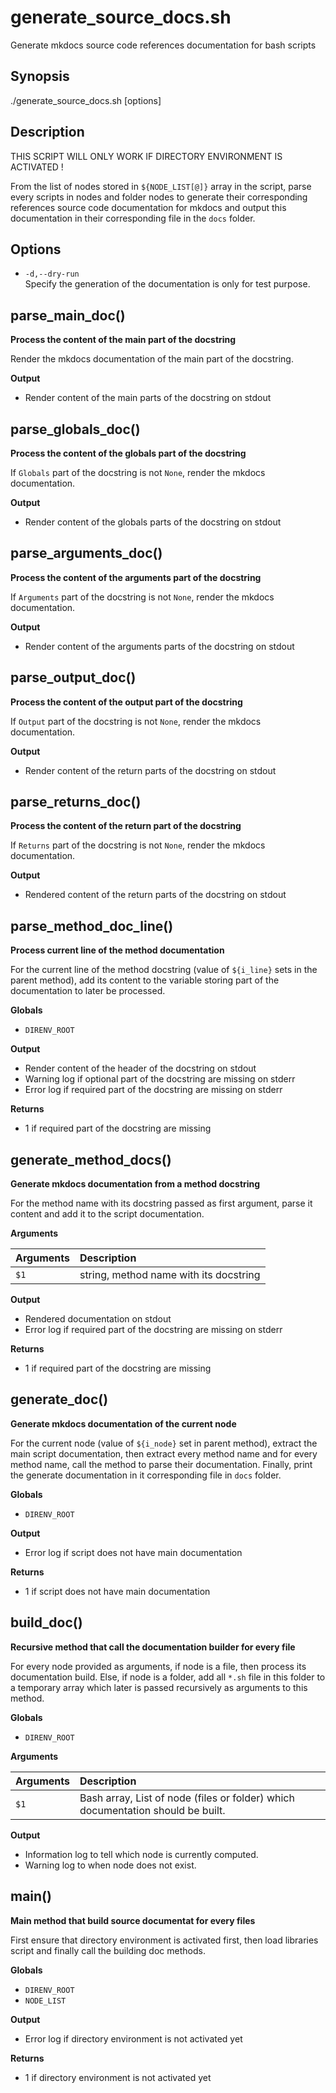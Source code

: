# generate_source_docs.sh

Generate mkdocs source code references documentation for bash scripts

## Synopsis

./generate_source_docs.sh [options]

## Description

THIS SCRIPT WILL ONLY WORK IF DIRECTORY ENVIRONMENT IS ACTIVATED !

From the list of nodes stored in `${NODE_LIST[@]}` array in the script,
parse every scripts in nodes and folder nodes to generate their
corresponding references source code documentation for mkdocs and output this
documentation in their corresponding file in the `docs` folder.

## Options


- `-d,--dry-run`<br>
  Specify the generation of the documentation is only for test purpose.



## parse_main_doc()

 **Process the content of the main part of the docstring**
 
 Render the mkdocs documentation of the main part of the docstring.


 **Output**

 - Render content of the main parts of the docstring on stdout

## parse_globals_doc()

 **Process the content of the globals part of the docstring**
 
 If `Globals` part of the docstring is not `None`, render the mkdocs
 documentation.


 **Output**

 - Render content of the globals parts of the docstring on stdout

## parse_arguments_doc()

 **Process the content of the arguments part of the docstring**
 
 If `Arguments` part of the docstring is not `None`, render the mkdocs
 documentation.


 **Output**

 - Render content of the arguments parts of the docstring on stdout

## parse_output_doc()

 **Process the content of the output part of the docstring**
 
 If `Output` part of the docstring is not `None`, render the mkdocs
 documentation.


 **Output**

 - Render content of the return parts of the docstring on stdout

## parse_returns_doc()

 **Process the content of the return part of the docstring**
 
 If `Returns` part of the docstring is not `None`, render the mkdocs
 documentation.


 **Output**

 - Rendered content of the return parts of the docstring on stdout

## parse_method_doc_line()

 **Process current line of the method documentation**
 
 For the current line of the method docstring (value of `${i_line}` sets in
 the parent method), add its content to the variable storing part of the
 documentation to later be processed.

 **Globals**

 - `DIRENV_ROOT`

 **Output**

 - Render content of the header of the docstring on stdout
 - Warning log if optional part of the docstring are missing on stderr
 - Error log if required part of the docstring are missing on stderr

 **Returns**

 - 1 if required part of the docstring are missing

## generate_method_docs()

 **Generate mkdocs documentation from a method docstring**
 
 For the method name with its docstring passed as first argument, parse it
 content and add it to the script documentation.


 **Arguments**

 | Arguments | Description |
 | :-------- | :---------- |
 | `$1` |  string, method name with its docstring |

 **Output**

 - Rendered documentation on stdout
 - Error log if required part of the docstring are missing on stderr

 **Returns**

 - 1 if required part of the docstring are missing

## generate_doc()

 **Generate mkdocs documentation of the current node**
 
 For the current node (value of `${i_node}` set in parent method), extract
 the main script documentation, then extract every method name and for every
 method name, call the method to parse their documentation.
 Finally, print the generate documentation in it corresponding file in `docs`
 folder.

 **Globals**

 - `DIRENV_ROOT`

 **Output**

 - Error log if script does not have main documentation

 **Returns**

 - 1 if script does not have main documentation

## build_doc()

 **Recursive method that call the documentation builder for every file**
 
 For every node provided as arguments, if node is a file, then process its
 documentation build. Else, if node is a folder, add all `*.sh` file in this
 folder to a temporary array which later is passed recursively as arguments to
 this method.

 **Globals**

 - `DIRENV_ROOT`

 **Arguments**

 | Arguments | Description |
 | :-------- | :---------- |
 | `$1` |  Bash array, List of node (files or folder) which documentation should be built. |

 **Output**

 - Information log to tell which node is currently computed.
 - Warning log to when node does not exist.

## main()

 **Main method that build source documentat for every files**
 
 First ensure that directory environment is activated first, then load
 libraries script and finally call the building doc methods.

 **Globals**

 - `DIRENV_ROOT`
 - `NODE_LIST`

 **Output**

 - Error log if directory environment is not activated yet

 **Returns**

 - 1 if directory environment is not activated yet
